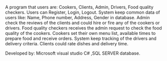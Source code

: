 A program that users are: Cookers, Clients, Admin, Drivers, Food quality checkers. Users can Register, Login, Logout. System keep common data of users like: Name, Phone number, Address, Gender in database. Admin check the reviews of the clients and could hire or fire any of the cookers or drivers. Food quality checkers receives the admin request to check the food quality of the cookers. Cookers set their own menu list, available times to prepare food and receive orders. System keep tracking of the drivers and delivery criteria. Clients could rate dishes and delivery time. 

Developed by: Microsoft visual studio C# ,SQL SERVER database.
